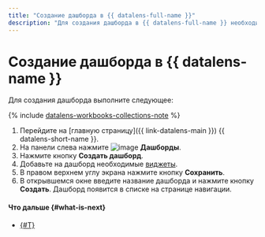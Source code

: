```yaml
---
title: "Создание дашборда в {{ datalens-full-name }}"
description: "Для создания дашборда в {{ datalens-full-name }} необходимо на главной странице сервиса нажать Создать дашборд. В открывшемся окне введите название дашборда. Дашборд появится в списке на странице навигации."
---
```


# Создание дашборда в {{ datalens-name }}

Для создания дашборда выполните следующее:



{% include [datalens-workbooks-collections-note](../../../_includes/datalens/operations/datalens-workbooks-collections-note.md) %}


1. Перейдите на [главную страницу]({{ link-datalens-main }}) {{ datalens-short-name }}.
1. На панели слева нажмите ![image](../../../_assets/datalens/dashboard-0523.svg) **Дашборды**.
1. Нажмите кнопку **Создать дашборд**.
1. Добавьте на дашборд необходимые [виджеты](../../dashboard/widget.md).
1. В правом верхнем углу экрана нажмите кнопку **Сохранить**.
1. В открывшемся окне введите название дашборда и нажмите кнопку **Создать**. Дашборд появится в списке на странице навигации.



#### Что дальше {#what-is-next}

* [{#T}](add-chart.md)
